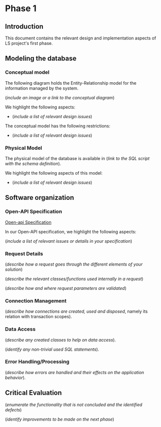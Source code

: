 # Phase 1

## Introduction

This document contains the relevant design and implementation aspects of LS project's first phase.

## Modeling the database

### Conceptual model ###

The following diagram holds the Entity-Relationship model for the information managed by the system.

(_include an image or a link to the conceptual diagram_)

We highlight the following aspects:

* (_include a list of relevant design issues_)

The conceptual model has the following restrictions:

* (_include a list of relevant design issues_)

### Physical Model ###

The physical model of the database is available in (_link to the SQL script with the schema definition_).

We highlight the following aspects of this model:

* (_include a list of relevant design issues_)

## Software organization

### Open-API Specification ###

[Open-api Specification](open-api.json)

In our Open-API specification, we highlight the following aspects:

(_include a list of relevant issues or details in your specification_)

### Request Details

(_describe how a request goes through the different elements of your solution_)

(_describe the relevant classes/functions used internally in a request_)

(_describe how and where request parameters are validated_)

### Connection Management

(_describe how connections are created, used and disposed_, namely its relation with transaction scopes).

### Data Access

(_describe any created classes to help on data access_).

(_identify any non-trivial used SQL statements_).

### Error Handling/Processing

(_describe how errors are handled and their effects on the application behavior_).

## Critical Evaluation

(_enumerate the functionality that is not concluded and the identified defects_)

(_identify improvements to be made on the next phase_)